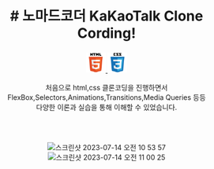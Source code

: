 <h1 align="center"> # 노마드코더 KaKaoTalk Clone Cording! </h1>


<h3 align="center"> 
<a href="https://www.w3.org/html/" target="_blank" rel="noreferrer"> <img src="https://raw.githubusercontent.com/devicons/devicon/master/icons/html5/html5-original-wordmark.svg" alt="html5" width="40" height="40"/> </a> <a href="https://www.mysql.com/" target="_blank" rel="noreferrer"><a href="https://www.w3schools.com/css/" target="_blank" rel="noreferrer"> <img src="https://raw.githubusercontent.com/devicons/devicon/master/icons/css3/css3-original-wordmark.svg" alt="css3" width="40" height="40"/> </a> </h3>

<p align="center"> 처음으로 html,css 클론코딩을 진행하면서 <br> 
  FlexBox,Selectors,Animations,Transitions,Media Queries 등등 <br> 
  다양한 이론과 실습을 통해 이해할 수 있었습니다. </p>
<br>
<br>
<p align="center"><img width="500" alt="스크린샷 2023-07-14 오전 10 53 57" src="https://github.com/m2jung/kokoa-clone-2023/assets/104767659/7d5bf525-4edf-4b97-be3b-01742af5eaf8"> <br>
<img width="500" alt="스크린샷 2023-07-14 오전 11 00 25" src="https://github.com/m2jung/kokoa-clone-2023/assets/104767659/4cabcd08-93a8-46db-bfee-6eec4144b76e">
 </p>

 
